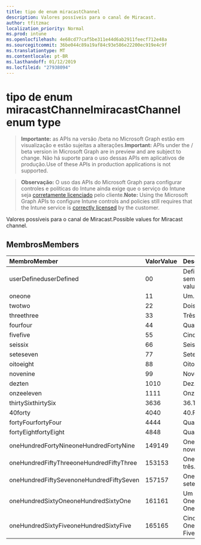 ```yaml
---
title: tipo de enum miracastChannel
description: Valores possíveis para o canal de Miracast.
author: tfitzmac
localization_priority: Normal
ms.prod: intune
ms.openlocfilehash: 4e68cd77caf5be311e44d6ab2911feecf712e48a
ms.sourcegitcommit: 36be044c89a19af84c93e586e22200ec919e4c9f
ms.translationtype: MT
ms.contentlocale: pt-BR
ms.lasthandoff: 01/12/2019
ms.locfileid: "27938094"
---
```

# <a name="miracastchannel-enum-type"></a><span data-ttu-id="00c46-103">tipo de enum miracastChannel</span><span class="sxs-lookup"><span data-stu-id="00c46-103">miracastChannel enum type</span></span>

> <span data-ttu-id="00c46-104">**Importante:** as APIs na versão /beta no Microsoft Graph estão em visualização e estão sujeitas a alterações.</span><span class="sxs-lookup"><span data-stu-id="00c46-104">**Important:** APIs under the / beta version in Microsoft Graph are in preview and are subject to change.</span></span> <span data-ttu-id="00c46-105">Não há suporte para o uso dessas APIs em aplicativos de produção.</span><span class="sxs-lookup"><span data-stu-id="00c46-105">Use of these APIs in production applications is not supported.</span></span>

> <span data-ttu-id="00c46-106">**Observação:** O uso das APIs do Microsoft Graph para configurar controles e políticas do Intune ainda exige que o serviço do Intune seja [corretamente licenciado](https://go.microsoft.com/fwlink/?linkid=839381) pelo cliente.</span><span class="sxs-lookup"><span data-stu-id="00c46-106">**Note:** Using the Microsoft Graph APIs to configure Intune controls and policies still requires that the Intune service is [correctly licensed](https://go.microsoft.com/fwlink/?linkid=839381) by the customer.</span></span>

<span data-ttu-id="00c46-107">Valores possíveis para o canal de Miracast.</span><span class="sxs-lookup"><span data-stu-id="00c46-107">Possible values for Miracast channel.</span></span>
## <a name="members"></a><span data-ttu-id="00c46-108">Membros</span><span class="sxs-lookup"><span data-stu-id="00c46-108">Members</span></span>
|<span data-ttu-id="00c46-109">Membro</span><span class="sxs-lookup"><span data-stu-id="00c46-109">Member</span></span>|<span data-ttu-id="00c46-110">Valor</span><span class="sxs-lookup"><span data-stu-id="00c46-110">Value</span></span>|<span data-ttu-id="00c46-111">Descrição</span><span class="sxs-lookup"><span data-stu-id="00c46-111">Description</span></span>|
|:---|:---|:---|
|<span data-ttu-id="00c46-112">userDefined</span><span class="sxs-lookup"><span data-stu-id="00c46-112">userDefined</span></span>|<span data-ttu-id="00c46-113">0</span><span class="sxs-lookup"><span data-stu-id="00c46-113">0</span></span>|<span data-ttu-id="00c46-114">Definido pelo usuário, valor padrão, sem intenção.</span><span class="sxs-lookup"><span data-stu-id="00c46-114">User Defined, default value, no intent.</span></span>|
|<span data-ttu-id="00c46-115">one</span><span class="sxs-lookup"><span data-stu-id="00c46-115">one</span></span>|<span data-ttu-id="00c46-116">1</span><span class="sxs-lookup"><span data-stu-id="00c46-116">1</span></span>|<span data-ttu-id="00c46-117">Um.</span><span class="sxs-lookup"><span data-stu-id="00c46-117">One.</span></span>|
|<span data-ttu-id="00c46-118">two</span><span class="sxs-lookup"><span data-stu-id="00c46-118">two</span></span>|<span data-ttu-id="00c46-119">2</span><span class="sxs-lookup"><span data-stu-id="00c46-119">2</span></span>|<span data-ttu-id="00c46-120">Dois.</span><span class="sxs-lookup"><span data-stu-id="00c46-120">Two.</span></span>|
|<span data-ttu-id="00c46-121">three</span><span class="sxs-lookup"><span data-stu-id="00c46-121">three</span></span>|<span data-ttu-id="00c46-122">3</span><span class="sxs-lookup"><span data-stu-id="00c46-122">3</span></span>|<span data-ttu-id="00c46-123">Três.</span><span class="sxs-lookup"><span data-stu-id="00c46-123">Three.</span></span>|
|<span data-ttu-id="00c46-124">four</span><span class="sxs-lookup"><span data-stu-id="00c46-124">four</span></span>|<span data-ttu-id="00c46-125">4</span><span class="sxs-lookup"><span data-stu-id="00c46-125">4</span></span>|<span data-ttu-id="00c46-126">Quatro.</span><span class="sxs-lookup"><span data-stu-id="00c46-126">Four.</span></span>|
|<span data-ttu-id="00c46-127">five</span><span class="sxs-lookup"><span data-stu-id="00c46-127">five</span></span>|<span data-ttu-id="00c46-128">5</span><span class="sxs-lookup"><span data-stu-id="00c46-128">5</span></span>|<span data-ttu-id="00c46-129">Cinco.</span><span class="sxs-lookup"><span data-stu-id="00c46-129">Five.</span></span>|
|<span data-ttu-id="00c46-130">seis</span><span class="sxs-lookup"><span data-stu-id="00c46-130">six</span></span>|<span data-ttu-id="00c46-131">6</span><span class="sxs-lookup"><span data-stu-id="00c46-131">6</span></span>|<span data-ttu-id="00c46-132">Seis.</span><span class="sxs-lookup"><span data-stu-id="00c46-132">Six.</span></span>|
|<span data-ttu-id="00c46-133">sete</span><span class="sxs-lookup"><span data-stu-id="00c46-133">seven</span></span>|<span data-ttu-id="00c46-134">7</span><span class="sxs-lookup"><span data-stu-id="00c46-134">7</span></span>|<span data-ttu-id="00c46-135">Sete.</span><span class="sxs-lookup"><span data-stu-id="00c46-135">Seven.</span></span>|
|<span data-ttu-id="00c46-136">oito</span><span class="sxs-lookup"><span data-stu-id="00c46-136">eight</span></span>|<span data-ttu-id="00c46-137">8</span><span class="sxs-lookup"><span data-stu-id="00c46-137">8</span></span>|<span data-ttu-id="00c46-138">Oito.</span><span class="sxs-lookup"><span data-stu-id="00c46-138">Eight.</span></span>|
|<span data-ttu-id="00c46-139">nove</span><span class="sxs-lookup"><span data-stu-id="00c46-139">nine</span></span>|<span data-ttu-id="00c46-140">9</span><span class="sxs-lookup"><span data-stu-id="00c46-140">9</span></span>|<span data-ttu-id="00c46-141">Nove.</span><span class="sxs-lookup"><span data-stu-id="00c46-141">Nine.</span></span>|
|<span data-ttu-id="00c46-142">dez</span><span class="sxs-lookup"><span data-stu-id="00c46-142">ten</span></span>|<span data-ttu-id="00c46-143">10</span><span class="sxs-lookup"><span data-stu-id="00c46-143">10</span></span>|<span data-ttu-id="00c46-144">Dez.</span><span class="sxs-lookup"><span data-stu-id="00c46-144">Ten.</span></span>|
|<span data-ttu-id="00c46-145">onze</span><span class="sxs-lookup"><span data-stu-id="00c46-145">eleven</span></span>|<span data-ttu-id="00c46-146">11</span><span class="sxs-lookup"><span data-stu-id="00c46-146">11</span></span>|<span data-ttu-id="00c46-147">Onze.</span><span class="sxs-lookup"><span data-stu-id="00c46-147">Eleven.</span></span>|
|<span data-ttu-id="00c46-148">thirtySix</span><span class="sxs-lookup"><span data-stu-id="00c46-148">thirtySix</span></span>|<span data-ttu-id="00c46-149">36</span><span class="sxs-lookup"><span data-stu-id="00c46-149">36</span></span>|<span data-ttu-id="00c46-150">36.</span><span class="sxs-lookup"><span data-stu-id="00c46-150">Thirty-Six.</span></span>|
|<span data-ttu-id="00c46-151">40</span><span class="sxs-lookup"><span data-stu-id="00c46-151">forty</span></span>|<span data-ttu-id="00c46-152">40</span><span class="sxs-lookup"><span data-stu-id="00c46-152">40</span></span>|<span data-ttu-id="00c46-153">40.</span><span class="sxs-lookup"><span data-stu-id="00c46-153">Forty.</span></span>|
|<span data-ttu-id="00c46-154">fortyFour</span><span class="sxs-lookup"><span data-stu-id="00c46-154">fortyFour</span></span>|<span data-ttu-id="00c46-155">44</span><span class="sxs-lookup"><span data-stu-id="00c46-155">44</span></span>|<span data-ttu-id="00c46-156">Quarenta e quatro.</span><span class="sxs-lookup"><span data-stu-id="00c46-156">Forty-Four.</span></span>|
|<span data-ttu-id="00c46-157">fortyEight</span><span class="sxs-lookup"><span data-stu-id="00c46-157">fortyEight</span></span>|<span data-ttu-id="00c46-158">48</span><span class="sxs-lookup"><span data-stu-id="00c46-158">48</span></span>|<span data-ttu-id="00c46-159">Quarenta e oito.</span><span class="sxs-lookup"><span data-stu-id="00c46-159">Forty-Eight.</span></span>|
|<span data-ttu-id="00c46-160">oneHundredFortyNine</span><span class="sxs-lookup"><span data-stu-id="00c46-160">oneHundredFortyNine</span></span>|<span data-ttu-id="00c46-161">149</span><span class="sxs-lookup"><span data-stu-id="00c46-161">149</span></span>|<span data-ttu-id="00c46-162">OneHundredForty e nove.</span><span class="sxs-lookup"><span data-stu-id="00c46-162">OneHundredForty-Nine.</span></span>|
|<span data-ttu-id="00c46-163">oneHundredFiftyThree</span><span class="sxs-lookup"><span data-stu-id="00c46-163">oneHundredFiftyThree</span></span>|<span data-ttu-id="00c46-164">153</span><span class="sxs-lookup"><span data-stu-id="00c46-164">153</span></span>|<span data-ttu-id="00c46-165">OneHundredFifty-três.</span><span class="sxs-lookup"><span data-stu-id="00c46-165">OneHundredFifty-Three.</span></span>|
|<span data-ttu-id="00c46-166">oneHundredFiftySeven</span><span class="sxs-lookup"><span data-stu-id="00c46-166">oneHundredFiftySeven</span></span>|<span data-ttu-id="00c46-167">157</span><span class="sxs-lookup"><span data-stu-id="00c46-167">157</span></span>|<span data-ttu-id="00c46-168">OneHundredFifty-sete.</span><span class="sxs-lookup"><span data-stu-id="00c46-168">OneHundredFifty-Seven.</span></span>|
|<span data-ttu-id="00c46-169">oneHundredSixtyOne</span><span class="sxs-lookup"><span data-stu-id="00c46-169">oneHundredSixtyOne</span></span>|<span data-ttu-id="00c46-170">161</span><span class="sxs-lookup"><span data-stu-id="00c46-170">161</span></span>|<span data-ttu-id="00c46-171">Um OneHundredSixty.</span><span class="sxs-lookup"><span data-stu-id="00c46-171">OneHundredSixty-One.</span></span>|
|<span data-ttu-id="00c46-172">oneHundredSixtyFive</span><span class="sxs-lookup"><span data-stu-id="00c46-172">oneHundredSixtyFive</span></span>|<span data-ttu-id="00c46-173">165</span><span class="sxs-lookup"><span data-stu-id="00c46-173">165</span></span>|<span data-ttu-id="00c46-174">Cinco OneHundredSixty.</span><span class="sxs-lookup"><span data-stu-id="00c46-174">OneHundredSixty-Five.</span></span>|





